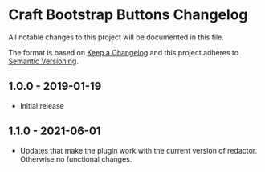 # Craft Bootstrap Buttons Changelog

All notable changes to this project will be documented in this file.

The format is based on [Keep a Changelog](http://keepachangelog.com/) and this project adheres to [Semantic Versioning](http://semver.org/).

## 1.0.0 - 2019-01-19
- Initial release

## 1.1.0 - 2021-06-01
- Updates that make the plugin work with the current version of redactor. Otherwise no functional changes. 